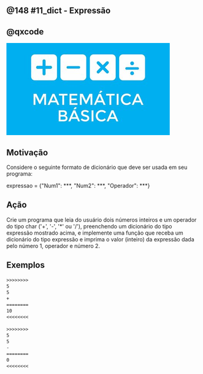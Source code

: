 ## @148 #11_dict - Expressão
## @qxcode

![](capa.jpg)

## Motivação

Considere o seguinte formato de dicionário que deve ser usada em seu programa:  
  
expressao = {"Num1": \*\*\*, "Num2": \*\*\*, "Operador": \*\*\*}
  
## Ação

Crie um programa que leia do usuário dois números inteiros e um operador do tipo char ('+', '-', '\*' ou '/'), preenchendo um dicionário do tipo expressão mostrado acima, e implemente uma função que receba um dicionário do tipo expressão e imprima o valor (inteiro) da expressão dada pelo número 1, operador e número 2.

## Exemplos

```
>>>>>>>>
5
5
+
========
10
<<<<<<<<

>>>>>>>>
5
5
-
========
0
<<<<<<<<
```

#

<!---
>>>>>>>>
5
7
*
========
35
<<<<<<<<

>>>>>>>>
35
5
/
========
7
<<<<<<<<
--->